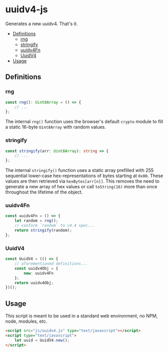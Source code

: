 # uuidv4-js

Generates a new uuidv4. That's it.

- [Definitions][definitions]
    - [rng][rng]
    - [stringify][stringify]
    - [uuidv4Fn][uuidv4fn]
    - [UuidV4][uuidv4]
- [Usage][usage]

## Definitions

### rng

```typescript
const rng(): Uint8Array = () => {
    // ...
};
```

The internal `rng()` function uses the browser's default `crypto` module to
fill a static 16-byte `Uint8Array` with random values.

### stringify

```typescript
const stringify(arr: Uint8Array): string => {
    // ...
};
```

The internal `stringify()` function uses a static array prefilled with 255
sequential lower-case hex-representations of bytes starting at `0x00`. These
values are then retrieved via `hexBytes[arr[n]]`. This removes the need to
generate a new array of hex values or call `toString(16)` more than once
throughout the lifetime of the object.

### uuidv4Fn

```typescript
const uuidv4Fn = () => {
    let random = rng();
    // conform `random` to v4.4 spec...
    return stringify(random);
};
```

### UuidV4

```typescript
const UuidV4 = (() => {
    // aforementioned definitions...
    const uuidv4Obj = {
        new: uuidv4Fn
    };
    return uuidv4Obj;
})();
```

## Usage

This script is meant to be used in a standard web environment, no NPM, node, modules, etc.

```html
<script src="js/uuidv4.js" type="text/javascript"></script>
<script type="text/javascript">
    let uuid = UuidV4.new();
</script>
```

[definitions]: #user-content-definitions
[rng]: #user-content-rng
[stringify]: #user-content-stringify
[uuidv4fn]: #user-content-uuidv4fn
[uuidv4]: #user-content-uuidv4
[usage]: #user-content-usage

